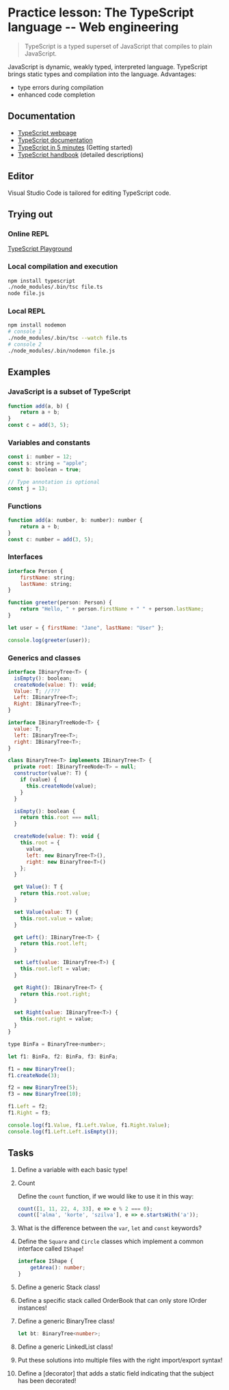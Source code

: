 # Practice lesson: The TypeScript language -- Web engineering

> TypeScript is a typed superset of JavaScript that compiles to plain JavaScript.

JavaScript is dynamic, weakly typed, interpreted language. TypeScript brings static types and compilation into the language. Advantages:

- type errors during compilation
- enhanced code completion

## Documentation

- [TypeScript webpage][ts honlap]
- [TypeScript documentation][ts docs]
- [TypeScript in 5 minutes][ts in 5 minutes] (Getting started)
- [TypeScript handbook][ts handbook] (detailed descriptions)

## Editor

Visual Studio Code is tailored for editing TypeScript code.

## Trying out

### Online REPL

[TypeScript Playground]

### Local compilation and execution

```sh
npm install typescript
./node_modules/.bin/tsc file.ts
node file.js
```

### Local REPL

```sh
npm install nodemon
# console 1
./node_modules/.bin/tsc --watch file.ts
# console 2
./node_modules/.bin/nodemon file.js
```

## Examples

### JavaScript is a subset of TypeScript

```js
function add(a, b) {
    return a + b;
}
const c = add(3, 5);
```

### Variables and constants

```js
const i: number = 12;
const s: string = "apple";
const b: boolean = true;

// Type annotation is optional
const j = 13;
```

### Functions

```js
function add(a: number, b: number): number {
    return a + b;
}
const c: number = add(3, 5);
```

### Interfaces

```js
interface Person {
    firstName: string;
    lastName: string;
}

function greeter(person: Person) {
    return "Hello, " + person.firstName + " " + person.lastName;
}

let user = { firstName: "Jane", lastName: "User" };

console.log(greeter(user));
```

### Generics and classes

```js
interface IBinaryTree<T> {
  isEmpty(): boolean;
  createNode(value: T): void;
  Value: T; //???
  Left: IBinaryTree<T>;
  Right: IBinaryTree<T>;
}

interface IBinaryTreeNode<T> {
  value: T;
  left: IBinaryTree<T>;
  right: IBinaryTree<T>;
}

class BinaryTree<T> implements IBinaryTree<T> {
  private root: IBinaryTreeNode<T> = null;
  constructor(value?: T) {
    if (value) {
      this.createNode(value);
    }
  }

  isEmpty(): boolean {
    return this.root === null;
  }

  createNode(value: T): void {
    this.root = {
      value,
      left: new BinaryTree<T>(),
      right: new BinaryTree<T>()
    };
  }

  get Value(): T {
    return this.root.value;
  }

  set Value(value: T) {
    this.root.value = value;
  }

  get Left(): IBinaryTree<T> {
    return this.root.left;
  }

  set Left(value: IBinaryTree<T>) {
    this.root.left = value;
  }

  get Right(): IBinaryTree<T> {
    return this.root.right;
  }

  set Right(value: IBinaryTree<T>) {
    this.root.right = value;
  }
}

type BinFa = BinaryTree<number>;

let f1: BinFa, f2: BinFa, f3: BinFa;

f1 = new BinaryTree();
f1.createNode(3);

f2 = new BinaryTree(5);
f3 = new BinaryTree(10);

f1.Left = f2;
f1.Right = f3;

console.log(f1.Value, f1.Left.Value, f1.Right.Value);
console.log(f1.Left.Left.isEmpty());
```

## Tasks

1. Define a variable with each basic type!

2. Count

    Define the `count` function, if we would like to use it in this way:

    ```ts
    count([1, 11, 22, 4, 33], e => e % 2 === 0);
    count(['alma', 'korte', 'szilva'], e => e.startsWith('a'));
    ```

3. What is the difference between the `var`, `let` and `const` keywords?

4. Define the `Square` and `Circle` classes which implement a common interface called `IShape`!

    ```ts
    interface IShape {
        getArea(): number;
    }
    ```

5. Define a generic Stack<T> class!

6. Define a specific stack called OrderBook that can only store IOrder instances!

7. Define a generic BinaryTree class!

    ```ts
    let bt: BinaryTree<number>;
    ```

8. Define a generic LinkedList class!

9. Put these solutions into multiple files with the right import/export syntax!

10. Define a [decorator] that adds a static field indicating that the subject has been decorated!



[ts honlap]: https://www.typescriptlang.org/
[ts docs]: https://www.typescriptlang.org/docs/home.html
[ts in 5 minutes]: https://www.typescriptlang.org/docs/handbook/typescript-in-5-minutes.html
[ts handbook]: https://www.typescriptlang.org/docs/handbook/basic-types.html
[TypeScript Playground]: https://www.typescriptlang.org/play/index.html 
